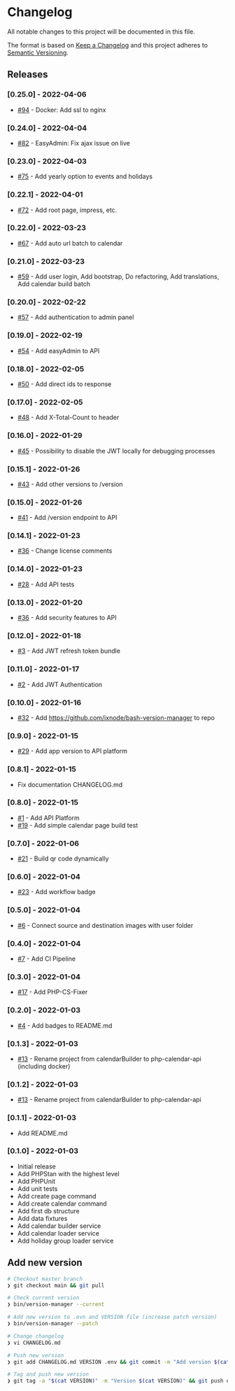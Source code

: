 # Changelog

All notable changes to this project will be documented in this file.

The format is based on [Keep a Changelog](http://keepachangelog.com/en/1.0.0/)
and this project adheres to [Semantic Versioning](http://semver.org/spec/v2.0.0.html).

## Releases

### [0.25.0] - 2022-04-06

* [#94](https://github.com/bjoern-hempel/php-calendar-api/issues/94) - Docker: Add ssl to nginx

### [0.24.0] - 2022-04-04

* [#82](https://github.com/bjoern-hempel/php-calendar-api/issues/82) - EasyAdmin: Fix ajax issue on live

### [0.23.0] - 2022-04-03

* [#75](https://github.com/bjoern-hempel/php-calendar-api/issues/75) - Add yearly option to events and holidays

### [0.22.1] - 2022-04-01

* [#72](https://github.com/bjoern-hempel/php-calendar-api/issues/72) - Add root page, impress, etc.

### [0.22.0] - 2022-03-23

* [#67](https://github.com/bjoern-hempel/php-calendar-api/issues/67) - Add auto url batch to calendar

### [0.21.0] - 2022-03-23

* [#59](https://github.com/bjoern-hempel/php-calendar-api/issues/59) - Add user login, Add bootstrap, Do refactoring, Add translations, Add calendar build batch

### [0.20.0] - 2022-02-22

* [#57](https://github.com/bjoern-hempel/php-calendar-api/issues/57) - Add authentication to admin panel

### [0.19.0] - 2022-02-19

* [#54](https://github.com/bjoern-hempel/php-calendar-api/issues/54) - Add easyAdmin to API

### [0.18.0] - 2022-02-05

* [#50](https://github.com/bjoern-hempel/php-calendar-api/issues/50) - Add direct ids to response

### [0.17.0] - 2022-02-05

* [#48](https://github.com/bjoern-hempel/php-calendar-api/issues/48) - Add X-Total-Count to header

### [0.16.0] - 2022-01-29

* [#45](https://github.com/bjoern-hempel/php-calendar-api/issues/45) - Possibility to disable the JWT locally for debugging processes

### [0.15.1] - 2022-01-26

* [#43](https://github.com/bjoern-hempel/php-calendar-api/issues/43) - Add other versions to /version

### [0.15.0] - 2022-01-26

* [#41](https://github.com/bjoern-hempel/php-calendar-api/issues/41) - Add /version endpoint to API

### [0.14.1] - 2022-01-23

* [#36](https://github.com/bjoern-hempel/php-calendar-api/issues/36) - Change license comments

### [0.14.0] - 2022-01-23

* [#28](https://github.com/bjoern-hempel/php-calendar-api/issues/28) - Add API tests

### [0.13.0] - 2022-01-20

* [#36](https://github.com/bjoern-hempel/php-calendar-api/issues/36) - Add security features to API

### [0.12.0] - 2022-01-18

* [#3](https://github.com/bjoern-hempel/php-calendar-api/issues/3) - Add JWT refresh token bundle

### [0.11.0] - 2022-01-17

* [#2](https://github.com/bjoern-hempel/php-calendar-api/issues/2) - Add JWT Authentication

### [0.10.0] - 2022-01-16

* [#32](https://github.com/bjoern-hempel/php-calendar-api/issues/32) - Add https://github.com/ixnode/bash-version-manager to repo

### [0.9.0] - 2022-01-15

* [#29](https://github.com/bjoern-hempel/php-calendar-api/issues/29) - Add app version to API platform

### [0.8.1] - 2022-01-15

* Fix documentation CHANGELOG.md

### [0.8.0] - 2022-01-15

* [#1](https://github.com/bjoern-hempel/php-calendar-api/issues/1) - Add API Platform
* [#19](https://github.com/bjoern-hempel/php-calendar-api/issues/19) - Add simple calendar page build test

### [0.7.0] - 2022-01-06

* [#21](https://github.com/bjoern-hempel/php-calendar-api/issues/21) - Build qr code dynamically

### [0.6.0] - 2022-01-04

* [#23](https://github.com/bjoern-hempel/php-calendar-api/issues/23) - Add workflow badge

### [0.5.0] - 2022-01-04

* [#6](https://github.com/bjoern-hempel/php-calendar-api/issues/6) - Connect source and destination images with user folder

### [0.4.0] - 2022-01-04

* [#7](https://github.com/bjoern-hempel/php-calendar-api/issues/7) - Add CI Pipeline

### [0.3.0] - 2022-01-04

* [#17](https://github.com/bjoern-hempel/php-calendar-api/issues/17) - Add PHP-CS-Fixer

### [0.2.0] - 2022-01-03

* [#4](https://github.com/bjoern-hempel/php-calendar-api/issues/4) - Add badges to README.md

### [0.1.3] - 2022-01-03

* [#13](https://github.com/bjoern-hempel/php-calendar-api/issues/13) - Rename project from calendarBuilder to php-calendar-api (including docker)

### [0.1.2] - 2022-01-03

* [#13](https://github.com/bjoern-hempel/php-calendar-api/issues/13) - Rename project from calendarBuilder to php-calendar-api

### [0.1.1] - 2022-01-03

* Add README.md

### [0.1.0] - 2022-01-03

* Initial release
* Add PHPStan with the highest level
* Add PHPUnit
* Add unit tests
* Add create page command
* Add create calendar command
* Add first db structure
* Add data fixtures
* Add calendar builder service
* Add calendar loader service
* Add holiday group loader service

## Add new version

```bash
# Checkout master branch
❯ git checkout main && git pull

# Check current version
❯ bin/version-manager --current

# Add new version to .evn and VERSION file (increase patch version)
❯ bin/version-manager --patch

# Change changelog
❯ vi CHANGELOG.md

# Push new version
❯ git add CHANGELOG.md VERSION .env && git commit -m "Add version $(cat VERSION)" && git push

# Tag and push new version
❯ git tag -a "$(cat VERSION)" -m "Version $(cat VERSION)" && git push origin "$(cat VERSION)"
```
